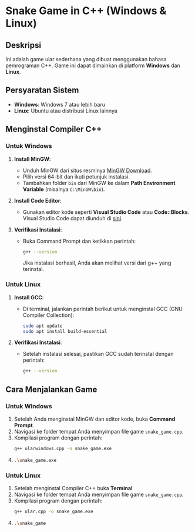 # Snake Game in C++ (Windows & Linux)

## Deskripsi
Ini adalah game ular sederhana yang dibuat menggunakan bahasa pemrograman C++. Game ini dapat dimainkan di platform **Windows** dan **Linux**.

## Persyaratan Sistem
- **Windows**: Windows 7 atau lebih baru
- **Linux**: Ubuntu atau distribusi Linux lainnya

## Menginstal Compiler C++

### Untuk Windows
1. **Install MinGW**:
   - Unduh MinGW dari situs resminya [MinGW Download](https://sourceforge.net/projects/mingw-w64/).
   - Pilih versi 64-bit dan ikuti petunjuk instalasi.
   - Tambahkan folder `bin` dari MinGW ke dalam **Path Environment Variable** (misalnya `C:\MinGW\bin`).
   
2. **Install Code Editor**:
   - Gunakan editor kode seperti **Visual Studio Code** atau **Code::Blocks**. Visual Studio Code dapat diunduh di [sini](https://code.visualstudio.com/).
   
3. **Verifikasi Instalasi**:
   - Buka Command Prompt dan ketikkan perintah:
     ```bash
     g++ --version
     ```
     Jika instalasi berhasil, Anda akan melihat versi dari g++ yang terinstal.

### Untuk Linux
1. **Install GCC**:
   - Di terminal, jalankan perintah berikut untuk menginstal GCC (GNU Compiler Collection):
     ```bash
     sudo apt update
     sudo apt install build-essential
     ```
   
2. **Verifikasi Instalasi**:
   - Setelah instalasi selesai, pastikan GCC sudah terinstal dengan perintah:
     ```bash
     g++ --version
     ```

## Cara Menjalankan Game

### Untuk Windows
1. Setelah Anda menginstal MinGW dan editor kode, buka **Command Prompt**.
2. Navigasi ke folder tempat Anda menyimpan file game `snake_game.cpp`.
3. Kompilasi program dengan perintah:
   ```bash
   g++ ularwindows.cpp -o snake_game.exe
4. ```bash
   .\snake_game.exe

### Untuk Linux
1. Setelah menginstal Compiler C++ buka **Terminal**
2. Navigasi ke folder tempat Anda menyimpan file game `snake_game.cpp`.
3. Kompilasi program dengan perintah:
   ```bash
   g++ ular.cpp -o snake_game.exe
4. ```bash
   .\snake_game